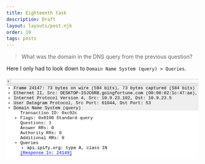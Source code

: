 ```yaml
---
title: Eighteenth task
description: Draft
layout: layouts/post.njk
order: 19
tags: posts
---
```


> What was the domain in the DNS query from the previous question?

Here I only had to look down to `Domain Name System (query) > Queries`.

![domain name](/img/remote/dns%20domain.PNG)